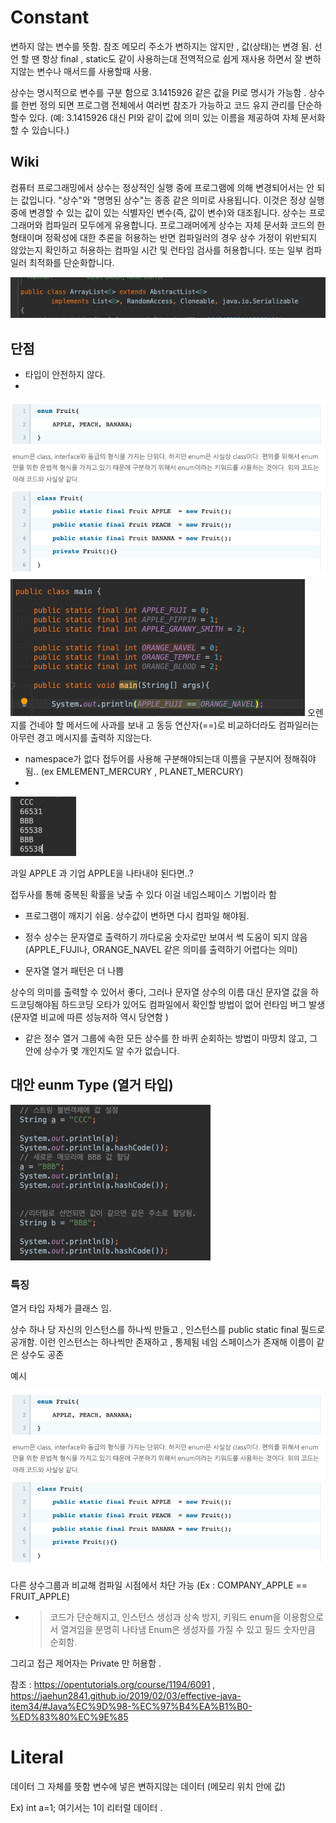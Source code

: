 # Constant

 변하지 않는 변수를 뜻함.
 참조 메모리 주소가 변하지는 않지만 , 값(상태)는 변경 됨. 
 선언 할 땐 항상 final , static도 같이 사용하는대  전역적으로 쉽게 재사용 하면서 잘 변하지않는 변수나 매서드를 사용할때 사용.

 상수는 명시적으로 변수를 구분 함으로 3.1415926 같은 값을 PI로 명시가 가능함 .
 상수를 한번 정의 되면 프로그램 전체에서 여러번 참조가 가능하고 코드 유지 관리를 단순하 할수 있다.
(예: 3.1415926 대신 PI와 같이 값에 의미 있는 이름을 제공하여 자체 문서화할 수 있습니다.)

## Wiki

컴퓨터 프로그래밍에서 상수는 정상적인 실행 중에 프로그램에 의해 변경되어서는 안 되는 값입니다.
"상수"와 "명명된 상수"는 종종 같은 의미로 사용됩니다. 이것은 정상 실행 중에 변경할 수 있는 값이 있는 식별자인 변수(즉, 값이 변수)와 대조됩니다.
상수는 프로그래머와 컴파일러 모두에게 유용합니다.
프로그래머에게 상수는 자체 문서화 코드의 한 형태이며 정확성에 대한 추론을 허용하는 반면 컴파일러의 경우 상수 가정이 위반되지 않았는지 확인하고
허용하는 컴파일 시간 및 런타임 검사를 허용합니다. 또는 일부 컴파일러 최적화를 단순화합니다.


![img_1.png](img_1.png)


## 단점

* 타입이 안전하지 않다.
* 
![](img/ConstantVSLiteral/img_4.png)
![](img/ConstantVSLiteral/img_5.png)
오렌지를 건네야 할 메서드에 사과를 보내 고 동등 연산자(==)로 비교하더라도 컴파일러는 아무런 경고 메시지를 출력하 지않는다.


 
* namespace가 없다
 접두어를 사용해 구분해야되는대 이름을 구분지어 정해줘야됨.. (ex EMLEMENT_MERCURY , PLANET_MERCURY)
* 
![](img/ConstantVSLiteral/Img_6.png)

과일 APPLE 과 기업 APPLE을 나타내야 된다면..?

접두사를 통해 중복된 확률을 낮출 수 있다 이걸 네임스페이스 기법이라 함

* 프로그램이 깨지기 쉬움.
  상수값이 변하면 다시 컴파일 해야됨.

* 정수 상수는 문자열로 출력하기 까다로움 
 숫자로만 보여서 썩 도움이 되지 않음 (APPLE_FUJI나, ORANGE_NAVEL 같은 의미를 출력하기 어렵다는 의미)

* 문자열 열거 패턴은 더 나쁨

상수의 의미를 출력할 수 있어서 좋다, 그러나 문자열 상수의 이름 대신 문자열 값을 하드코딩해야됨
하드코딩 오타가 있어도 컴파일에서 확인할 방법이 없어 런타임 버그 발생 (문자열 비교에 따른 성능저하 역시 당연함 )

* 같은 정수 열거 그룹에 속한 모든 상수를 한 바퀴 순회하는 방법이 마땅치 않고, 그 안에 상수가 몇 개인지도 알 수가 없습니다.

## 대안 eunm Type (열거 타입)

![](img/ConstantVSLiteral/img_7.png)
### 특징

 열거 타입 자체가 클래스 임.
 
 상수 하나 당 자신의 인스턴스를 하나씩 만들고 , 인스턴스를 public static final 필드로 공개함.
 이런 인스턴스는 하나씩만 존재하고 , 통제됨 
 네임 스페이스가 존재해 이름이 같은 상수도 공존

예시 

![](img/ConstantVSLiteral/img_4.png)

다른 상수그룹과 비교해 컴파일 시점에서 차단 가능 (Ex  : COMPANY_APPLE == FRUIT_APPLE)

- > 코드가 단순해지고, 인스턴스 생성과 상속 방지, 키워드 enum을 이용함으로서 열겨임을 분명히 나타냄 
  > Enum은 생성자를 가질 수 있고 필드 숫자만큼 순회함.
  > 


그리고 접근 제어자는 Private 만 허용함 .


참조 : https://opentutorials.org/course/1194/6091 , https://jaehun2841.github.io/2019/02/03/effective-java-item34/#Java%EC%9D%98-%EC%97%B4%EA%B1%B0-%ED%83%80%EC%9E%85



# Literal

 데이터 그 자체를 뜻함 변수에 넣은 변하지않는 데이터 (메모리 위치 안에 값)

 Ex) int a=1; 여기서는 1이 리터럴 데이터 .



